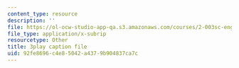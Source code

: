 ```yaml
---
content_type: resource
description: ''
file: https://ol-ocw-studio-app-qa.s3.amazonaws.com/courses/2-003sc-engineering-dynamics-fall-2011/92fe8696c4e85042a4379b904837ca7c_9_d8CQrCYUw.vtt
file_type: application/x-subrip
resourcetype: Other
title: 3play caption file
uid: 92fe8696-c4e8-5042-a437-9b904837ca7c
---
```

